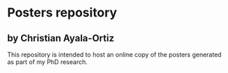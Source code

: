 # Posters repository

## by Christian Ayala-Ortiz

This repository is intended to host an online copy of the posters generated as part of my PhD research.

